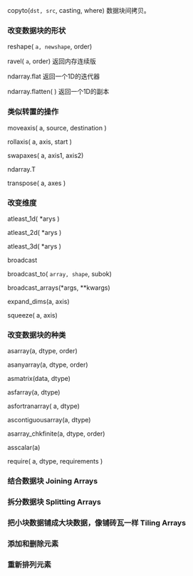 copyto\(`dst, src`, casting, where\) 数据块间拷贝。

### 改变数据块的形状

reshape\( `a, newshape`, order\)

ravel\( `a`, order\) 返回内存连续版

ndarray.flat           返回一个1D的迭代器

ndarray.flatten\( \)  返回一个1D的副本

### 类似转置的操作

moveaxis\( a, source, destination \)

rollaxis\( a, axis, start \)

swapaxes\( a, axis1, axis2\)

ndarray.T

transpose\( a, axes \)

### 改变维度

atleast\_1d\( \*arys \)

atleast\_2d\( \*arys \)

atleast\_3d\( \*arys \)

broadcast

broadcast\_to\( `array, shape`, subok\)

broadcast\_arrays\(\*args, \*\*kwargs\)

expand\_dims\(a, axis\)

squeeze\( a, axis\)

### 改变数据块的种类

asarray\(a, dtype, order\)

asanyarray\(a, dtype, order\)

asmatrix\(data, dtype\)

asfarray\(a, dtype\)

asfortranarray\( a, dtype\)

ascontiguousarray\(a, dtype\)

asarray\_chkfinite\(a, dtype, order\)

asscalar\(a\)

require\( a, dtype, requirements \)

### 结合数据块 Joining Arrays

### 拆分数据块 Splitting Arrays

### 把小块数据铺成大块数据，像铺砖瓦一样 Tiling Arrays 

### 添加和删除元素

### 重新排列元素



